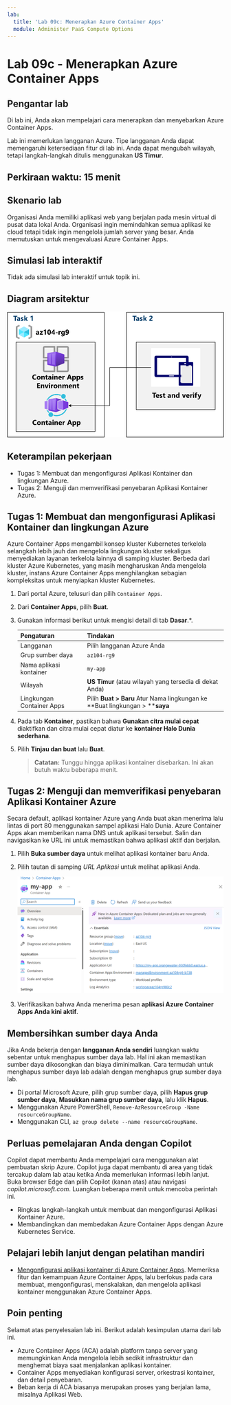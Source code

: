 ```yaml
---
lab:
  title: 'Lab 09c: Menerapkan Azure Container Apps'
  module: Administer PaaS Compute Options
---
```


# Lab 09c - Menerapkan Azure Container Apps

## Pengantar lab

Di lab ini, Anda akan mempelajari cara menerapkan dan menyebarkan Azure Container Apps.

Lab ini memerlukan langganan Azure. Tipe langganan Anda dapat memengaruhi ketersediaan fitur di lab ini. Anda dapat mengubah wilayah, tetapi langkah-langkah ditulis menggunakan **US Timur**.

## Perkiraan waktu: 15 menit

## Skenario lab

Organisasi Anda memiliki aplikasi web yang berjalan pada mesin virtual di pusat data lokal Anda. Organisasi ingin memindahkan semua aplikasi ke cloud tetapi tidak ingin mengelola jumlah server yang besar. Anda memutuskan untuk mengevaluasi Azure Container Apps.

## Simulasi lab interaktif

Tidak ada simulasi lab interaktif untuk topik ini. 

## Diagram arsitektur

![Diagram tugas.](../media/az104-lab09b-aca-architecture.png)

## Keterampilan pekerjaan

- Tugas 1: Membuat dan mengonfigurasi Aplikasi Kontainer dan lingkungan Azure.
- Tugas 2: Menguji dan memverifikasi penyebaran Aplikasi Kontainer Azure.

## Tugas 1: Membuat dan mengonfigurasi Aplikasi Kontainer dan lingkungan Azure

Azure Container Apps mengambil konsep kluster Kubernetes terkelola selangkah lebih jauh dan mengelola lingkungan kluster sekaligus menyediakan layanan terkelola lainnya di samping kluster. Berbeda dari kluster Azure Kubernetes, yang masih mengharuskan Anda mengelola kluster, instans Azure Container Apps menghilangkan sebagian kompleksitas untuk menyiapkan kluster Kubernetes.

1. Dari portal Azure, telusuri dan pilih `Container Apps`.

1. Dari **Container Apps**, pilih **Buat**.

1. Gunakan informasi berikut untuk mengisi detail di tab **Dasar**.*.

    | Pengaturan | Tindakan |
    |---|---|
    | Langganan | Pilih langganan Azure Anda |
    | Grup sumber daya | `az104-rg9` |
    | Nama aplikasi kontainer |  `my-app` |
    | Wilayah    | **US Timur** (atau wilayah yang tersedia di dekat Anda) |
    | Lingkungan Container Apps | Pilih **Buat > Baru** Atur Nama lingkungan ke **Buat lingkungan > ****saya** |

1. Pada tab **Kontainer**, pastikan bahwa **Gunakan citra mulai cepat** diaktifkan dan citra mulai cepat diatur ke **kontainer Halo Dunia sederhana**.

1. Pilih **Tinjau dan buat** lalu **Buat**.

    >**Catatan:** Tunggu hingga aplikasi kontainer disebarkan. Ini akan butuh waktu beberapa menit. 
 
## Tugas 2: Menguji dan memverifikasi penyebaran Aplikasi Kontainer Azure

Secara default, aplikasi kontainer Azure yang Anda buat akan menerima lalu lintas di port 80 menggunakan sampel aplikasi Halo Dunia. Azure Container Apps akan memberikan nama DNS untuk aplikasi tersebut. Salin dan navigasikan ke URL ini untuk memastikan bahwa aplikasi aktif dan berjalan.

1. Pilih **Buka sumber daya** untuk melihat aplikasi kontainer baru Anda.

1. Pilih tautan di samping *URL Aplikasi* untuk melihat aplikasi Anda.

    ![Cuplikan layar halaman gambaran umum ACA di portal.](../media/az104-lab09b-aca-overview.png)

1. Verifikasikan bahwa Anda menerima pesan **aplikasi Azure Container Apps Anda kini aktif**.
   
## Membersihkan sumber daya Anda

Jika Anda bekerja dengan **langganan Anda sendiri** luangkan waktu sebentar untuk menghapus sumber daya lab. Hal ini akan memastikan sumber daya dikosongkan dan biaya diminimalkan. Cara termudah untuk menghapus sumber daya lab adalah dengan menghapus grup sumber daya lab. 

+ Di portal Microsoft Azure, pilih grup sumber daya, pilih **Hapus grup sumber daya**, **Masukkan nama grup sumber daya**, lalu klik **Hapus**.
+ Menggunakan Azure PowerShell, `Remove-AzResourceGroup -Name resourceGroupName`.
+ Menggunakan CLI, `az group delete --name resourceGroupName`.

## Perluas pemelajaran Anda dengan Copilot
Copilot dapat membantu Anda mempelajari cara menggunakan alat pembuatan skrip Azure. Copilot juga dapat membantu di area yang tidak tercakup dalam lab atau ketika Anda memerlukan informasi lebih lanjut. Buka browser Edge dan pilih Copilot (kanan atas) atau navigasi *copilot.microsoft.com*. Luangkan beberapa menit untuk mencoba perintah ini.

+ Ringkas langkah-langkah untuk membuat dan mengonfigurasi Aplikasi Kontainer Azure.
+ Membandingkan dan membedakan Azure Container Apps dengan Azure Kubernetes Service.

## Pelajari lebih lanjut dengan pelatihan mandiri

+ [Mengonfigurasi aplikasi kontainer di Azure Container Apps](https://learn.microsoft.com/training/modules/configure-container-app-azure-container-apps/). Memeriksa fitur dan kemampuan Azure Container Apps, lalu berfokus pada cara membuat, mengonfigurasi, menskalakan, dan mengelola aplikasi kontainer menggunakan Azure Container Apps.


## Poin penting

Selamat atas penyelesaian lab ini. Berikut adalah kesimpulan utama dari lab ini. 

+ Azure Container Apps (ACA) adalah platform tanpa server yang memungkinkan Anda mengelola lebih sedikit infrastruktur dan menghemat biaya saat menjalankan aplikasi kontainer.
+ Container Apps menyediakan konfigurasi server, orkestrasi kontainer, dan detail penyebaran. 
+ Beban kerja di ACA biasanya merupakan proses yang berjalan lama, misalnya Aplikasi Web.

     

